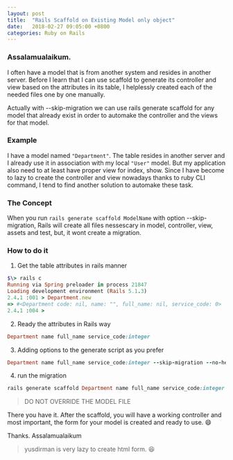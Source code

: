 ```yaml
---
layout: post
title:  "Rails Scaffold on Existing Model only object"
date:   2018-02-27 09:05:00 +0800
categories: Ruby on Rails
---
```


### Assalamualaikum.

I often have a model that is from another system and resides in another server. Before I learn that I can use scaffold to generate its controller and view based on the attributes in its table, I helplessly created each of the needed files one by one manually.

Actually with --skip-migration we can use rails generate scaffold for any model that already exist in order to automake the controller and the views for that model.

### Example

I have a model named `"Department"`. The table resides in another server and I already use it in association with my local `"User"` model. But my application also need to at least have proper view for index, show. Since I have become to lazy to create the controller and view nowadays thanks to ruby CLI command, I tend to find another solution to automake these task.

### The Concept

When you run `rails generate scaffold ModelName` with option --skip-migration, Rails will create all files nessescary in model, controller, view, assets and test, but, it wont create a migration.

### How to do it

  1. Get the table attributes in rails manner
```ruby
$\> rails c
Running via Spring preloader in process 21847
Loading development environment (Rails 5.1.3)
2.4.1 :001 > Department.new
=> #<Department code: nil, name: "", full_name: nil, service_code: 0>
2.4.1 :004 >
```
  2. Ready the attributes in Rails way
```ruby
Department name full_name service_code:integer
```
  3. Adding options to the generate script as you prefer
```ruby
Department name full_name service_code:integer --skip-migration --no-helper --no-assets --no-controller-specs --no-view-specs --no-test-framework
```
  4. run the migration
```ruby
rails generate scaffold Department name full_name service_code:integer --skip-migration --no-helper --no-assets --no-controller-specs --no-view-specs --no-test-framework
```

> DO NOT OVERRIDE THE MODEL FILE

There you have it. After the scaffold, you will have a working controller and most important, the form for your model is created and ready to use. :smile:

Thanks. Assalamualaikum

> yusdirman is very lazy to create html form. :laughing:
